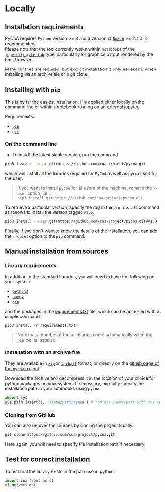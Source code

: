 # Locally

## Installation requirements

PyCoA requires `Python` version >= 3 and a version of [`Bokeh`](https://docs.bokeh.org/en/latest/) >= 2.4.0 is recommended.  
Please note that the tool currently works within `notebooks` of the [`jupyter`/`jupyterlab`](https://jupyter.org/) type, particularly for graphics output rendered by the host browser.

Many libraries are [required](../../requirements.txt), but explicit installation is only necessary when installing via an archive file or a git clone.

## Installing with `pip`

This is by far the easiest installation. It is applied either locally on the command line or within a notebook running on an external jupyter.

Requirements:
* [`pip`](https://pypi.org/project/pip/)
* [`git`](https://git-scm.com/downloads)

### On the command line

* To install the latest stable version, run the command

```bash
pip3 install --user git+https://github.com/coa-project/pycoa.git
```

which will install all the libraries required for `PyCoA` as well as `pycoa` itself for the user.

> If you want to install `pycoa` for all users of the machine, remove the `--user` option, i.e. :  
    ```
    pip3 install git+https://github.com/coa-project/pycoa.git
    ```

To retrieve a particular version, specify the _tag_ in the `pip install` command as follows to install the version tagged `v1.0`.

```bash
pip3 install --user git+https://github.com/coa-project/pycoa.git@v1.0
```

Finally, if you don't want to know the details of the installation, you can add the `--quiet` option to the `pip` command.

## Manual installation from sources

### Library requirements

In addition to the standard libraries, you will need to have the following on your system:

* [`python3`](https://www.python.org/downloads/)
* [`numpy`](https://numpy.org/)
* [`pip`](https://pypi.org/project/pip/)

and the packages in the [requirements.txt](../../requirements.txt) file, which can be accessed with a simple command 

```
pip3 install -r requirements.txt
```

> Note that a number of these libraries come automatically when the `pip` tool is installed.

### Installation with an archive file

They are available in [`zip`](https://github.com/coa-project/pycoa/zipball/main) or [`tarball`](https://github.com/coa-project/pycoa/tarball/main) format, or directly on the [github page of the `pycoa` project](https://github.com/coa-project/pycoa).

Download the archive and decompress it in the location of your choice for python packages on your system. If necessary, explicitly specify the installation path in your notebooks using `pycoa`:

```python
import sys
sys.path.insert(1, '/some/part/pycoa') # replace /some/part with the real installation path
```

### Cloning from GitHub

You can also recover the sources by cloning the project locally. 

```bash
git clone https://github.com/coa-project/pycoa.git
```

Here again, you will need to specify the installation path if necessary.

## Test for correct installation

To test that the library exists in the path use in python:

```python
import coa.front as cf
cf.getversion()
```